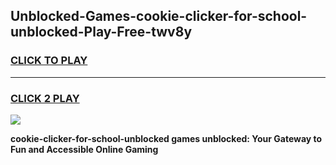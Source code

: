 
## Unblocked-Games-cookie-clicker-for-school-unblocked-Play-Free-twv8y
<h3>
<a href="https://premium76.site?title=cookie-clicker-for-school-unblocked&ref=12A">CLICK TO PLAY</a></h3>
<hr>

<h3>
<a href="https://premium76.site?title=cookie-clicker-for-school-unblocked&ref=12A">CLICK 2 PLAY</a>
  
</h3>

<a href="https://premium76.site?title=cookie-clicker-for-school-unblocked&ref=12A"><img src="https://clearcache.store/games.png"></a>


**cookie-clicker-for-school-unblocked games unblocked: Your Gateway to Fun and Accessible Online Gaming**
